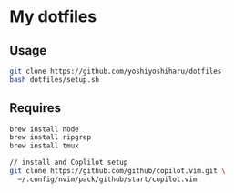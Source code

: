 # My dotfiles

## Usage
```sh
git clone https://github.com/yoshiyoshiharu/dotfiles
bash dotfiles/setup.sh
```

## Requires
```sh
brew install node
brew install ripgrep
brew install tmux

// install and Coplilot setup
git clone https://github.com/github/copilot.vim.git \
  ~/.config/nvim/pack/github/start/copilot.vim
```
